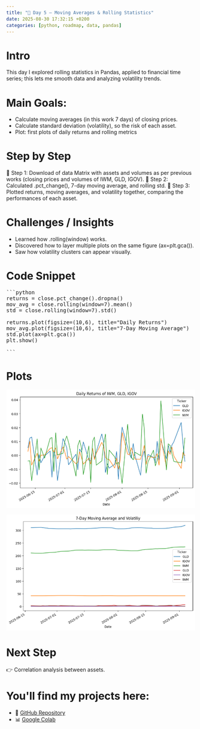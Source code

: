 ```yaml
---
title: "📖 Day 5 – Moving Averages & Rolling Statistics"
date: 2025-08-30 17:32:15 +0200
categories: [python, roadmap, data, pandas]
---
```


# Intro

This day I explored rolling statistics in Pandas, applied to financial time series; this lets me smooth data and analyzing volatility trends.

# Main Goals:

- Calculate moving averages (in this work 7 days) of closing prices.
- Calculate standard deviation (volatility), so the risk of each asset.
- Plot: first plots of daily returns and rolling metrics

# Step by Step
📍 Step 1: Download of data Matrix with assets and volumes as per previous works (closing prices and volumes of IWM, GLD, IGOV).
📍 Step 2: Calculated .pct_change(), 7-day moving average, and rolling std.
📍 Step 3: Plotted returns, moving averages, and volatility together, comparing the performances of each asset.

# Challenges / Insights

- Learned how .rolling(window) works.
- Discovered how to layer multiple plots on the same figure (ax=plt.gca()).
- Saw how volatility clusters can appear visually.

# Code Snippet

<pre>
```python
returns = close.pct_change().dropna()
mov_avg = close.rolling(window=7).mean()
std = close.rolling(window=7).std()

returns.plot(figsize=(10,6), title="Daily Returns")
mov_avg.plot(figsize=(10,6), title="7-Day Moving Average")
std.plot(ax=plt.gca())
plt.show()
  
```
</pre>

# Plots

![Pandas Plot: Daily Returns](/assets/img/daily_returns.png)

![Pandas Plot: Moving Average](/assets/img/moving_average.png)

# Next Step
👉 Correlation analysis between assets.

# You'll find my projects here:
- 🔗 [GitHub Repository](https://github.com/DLPietro/learning-roadmap)
- 📊 [Google Colab](https://colab.research.google.com/github/DLPietro/learning-roadmap/blob/main/notebooks/day_4.ipynb)
